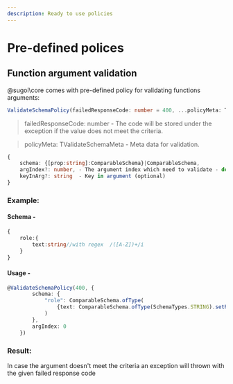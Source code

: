 ```yaml
---
description: Ready to use policies
---
```


# Pre-defined polices

## Function argument validation

@sugoi\core comes with pre-defined policy for validating functions arguments:

```typescript
ValidateSchemaPolicy(failedResponseCode: number = 400, ...policyMeta: TValidateSchemaMeta[])
```

> failedResponseCode: number - The code will be stored under the exception if the value does not meet the criteria.

> policyMeta: TValidateSchemaMeta - Meta data for validation.

```typescript
{
    schema: {[prop:string]:ComparableSchema}|ComparableSchema,
    argIndex?: number, - The argument index which need to validate - default is 0
    keyInArg?: string  - Key in argument (optional)
}
```

### Example: 

#### Schema -

```typescript
{
    role:{
        text:string//with regex  /([A-Z])+/i
    }
}
```

#### Usage -

```typescript
@ValidateSchemaPolicy(400, {
        schema: {
            "role": ComparableSchema.ofType(
                {text: ComparableSchema.ofType(SchemaTypes.STRING).setRegex("([A-Z])+", "i")}
            )
        },
        argIndex: 0
    })
```

### Result:

In case the argument doesn't meet the criteria an exception will thrown with the given failed response code

